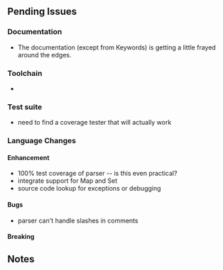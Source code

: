 ## Pending Issues


### Documentation

 - The documentation (except from Keywords) is getting a little frayed around the edges.
 

### Toolchain

 - 


### Test suite

 - need to find a coverage tester that will actually work

### Language Changes

#### Enhancement

 - 100% test coverage of parser -- is this even practical?
 - integrate support for Map and Set
 - source code lookup for exceptions or debugging

  
#### Bugs

 - parser can't handle slashes in comments 
 

#### Breaking




## Notes




    

